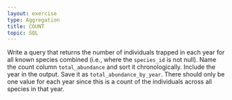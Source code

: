 ```yaml
---
layout: exercise
type: Aggregation
title: COUNT
topic: SQL
---
```


Write a query that returns the number of individuals trapped in each year for
all known species combined (i.e., where the `species_id` is not null). Name the
count column `total_abundance` and sort it chronologically. Include the year in
the output. Save it as `total_abundance_by_year`. There should only be one value
for each year since this is a count of the individuals across all species in
that year.

